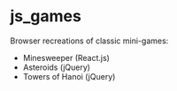 # js_games
Browser recreations of classic mini-games:
* Minesweeper (React.js)
* Asteroids (jQuery)
* Towers of Hanoi (jQuery)
